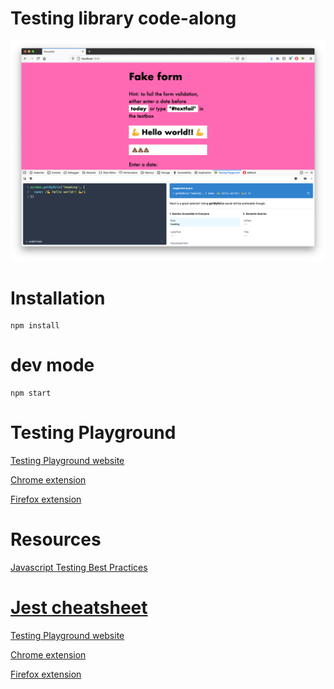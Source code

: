 # Testing library code-along

![Image of form](example.png)

# Installation

```
npm install
```

# dev mode

```
npm start
```

# Testing Playground

[Testing Playground website](https://testing-playground.com/)

[Chrome extension](https://chrome.google.com/webstore/detail/testing-playground/hejbmebodbijjdhflfknehhcgaklhano?hl=en)

[Firefox extension](https://addons.mozilla.org/en-CA/firefox/addon/testing-playground/)

# Resources

[Javascript Testing Best Practices](https://github.com/goldbergyoni/javascript-testing-best-practices)

[Jest cheatsheet](https://devhints.io/jest)
=======

[Testing Playground website](https://testing-playground.com/)

[Chrome extension](https://chrome.google.com/webstore/detail/testing-playground/hejbmebodbijjdhflfknehhcgaklhano?hl=en)

[Firefox extension](https://addons.mozilla.org/en-CA/firefox/addon/testing-playground/)

